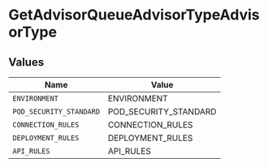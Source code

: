 # GetAdvisorQueueAdvisorTypeAdvisorType


## Values

| Name                    | Value                   |
| ----------------------- | ----------------------- |
| `ENVIRONMENT`           | ENVIRONMENT             |
| `POD_SECURITY_STANDARD` | POD_SECURITY_STANDARD   |
| `CONNECTION_RULES`      | CONNECTION_RULES        |
| `DEPLOYMENT_RULES`      | DEPLOYMENT_RULES        |
| `API_RULES`             | API_RULES               |